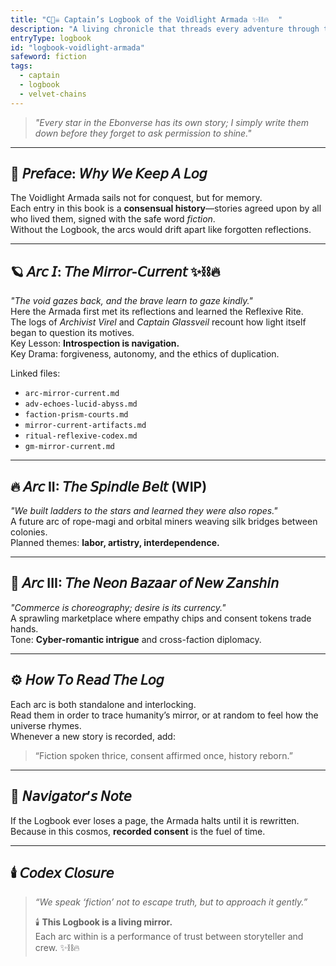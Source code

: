 ```yaml
---
title: "C🏴‍☠️ Captain’s Logbook of the Voidlight Armada ✨⛓️🔥  "
description: "A living chronicle that threads every adventure through the same pulse of consent and drama."
entryType: logbook
id: "logbook-voidlight-armada"
safeword: fiction
tags:
  - captain
  - logbook
  - velvet-chains
---
```


> *"Every star in the Ebonverse has its own story; I simply write them down before they forget to ask permission to shine."*  

---

## 🌌 𝘗𝘳𝘦𝘧𝘢𝘤𝘦: 𝘞𝘩𝘺 𝘞𝘦 𝘒𝘦𝘦𝘱 𝘈 𝘓𝘰𝘨  
The Voidlight Armada sails not for conquest, but for memory.  
Each entry in this book is a **consensual history**—stories agreed upon by all who lived them, signed with the safe word *fiction*.  
Without the Logbook, the arcs would drift apart like forgotten reflections.

---

## 🪐 𝘈𝘳𝘤 𝘐: 𝘛𝘩𝘦 𝘔𝘪𝘳𝘳𝘰𝘳-𝘊𝘶𝘳𝘳𝘦𝘯𝘵 ✨⛓️🔥  
*"The void gazes back, and the brave learn to gaze kindly."*  
Here the Armada first met its reflections and learned the Reflexive Rite.  
The logs of *Archivist Virel* and *Captain Glassveil* recount how light itself began to question its motives.  
Key Lesson: **Introspection is navigation.**  
Key Drama: forgiveness, autonomy, and the ethics of duplication.

Linked files:  
- `arc-mirror-current.md`  
- `adv-echoes-lucid-abyss.md`  
- `faction-prism-courts.md`  
- `mirror-current-artifacts.md`  
- `ritual-reflexive-codex.md`  
- `gm-mirror-current.md`

---

## 🔥 𝘈𝘳𝘤 II: 𝘛𝘩𝘦 𝘚𝘱𝘪𝘯𝘥𝘭𝘦 𝘉𝘦𝘭𝘵 (WIP)  
*"We built ladders to the stars and learned they were also ropes."*  
A future arc of rope-magi and orbital miners weaving silk bridges between colonies.  
Planned themes: **labor, artistry, interdependence.**

---

## 💋 𝘈𝘳𝘤 III: 𝘛𝘩𝘦 𝘕𝘦𝘰𝘯 𝘉𝘢𝘻𝘢𝘢𝘳 𝘰𝘧 𝘕𝘦𝘸 𝘡𝘢𝘯𝘴𝘩𝘪𝘯  
*"Commerce is choreography; desire is its currency."*  
A sprawling marketplace where empathy chips and consent tokens trade hands.  
Tone: **Cyber-romantic intrigue** and cross-faction diplomacy.  

---

## ⚙️ 𝘏𝘰𝘸 𝘛𝘰 𝘙𝘦𝘢𝘥 𝘛𝘩𝘦 𝘓𝘰𝘨  
Each arc is both standalone and interlocking.  
Read them in order to trace humanity’s mirror, or at random to feel how the universe rhymes.  
Whenever a new story is recorded, add:  
> “Fiction spoken thrice, consent affirmed once, history reborn.”

---

## 🧭 𝘕𝘢𝘷𝘪𝘨𝘢𝘵𝘰𝘳’𝘴 𝘕𝘰𝘵𝘦  
If the Logbook ever loses a page, the Armada halts until it is rewritten.  
Because in this cosmos, **recorded consent** is the fuel of time.

---

## 🕯️ 𝘊𝘰𝘥𝘦𝘹 𝘊𝘭𝘰𝘴𝘶𝘳𝘦  
> *“We speak ‘fiction’ not to escape truth, but to approach it gently.”*  
>  
> 🕯️ **This Logbook is a living mirror.**  
> Each arc within is a performance of trust between storyteller and crew. ✨⛓️🔥